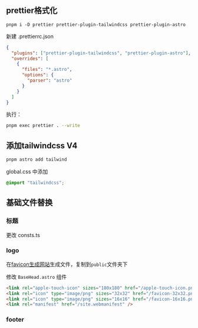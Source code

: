## prettier格式化

```
pnpm i -D prettier prettier-plugin-tailwindcss prettier-plugin-astro
```

新建 .prettierrc.json

```json
{
  "plugins": ["prettier-plugin-tailwindcss", "prettier-plugin-astro"],
  "overrides": [
    {
      "files": "*.astro",
      "options": {
        "parser": "astro"
      }
    }
  ]
}
```

执行：

```bash
pnpm exec prettier . --write
```

## 添加tailwindcss V4

```bash
pnpm astro add tailwind
```

global.css 中添加

```css
@import "tailwindcss";
```

## 基础文件替换

### 标题

更改 consts.ts

### logo

在[favicon生成网站](https://realfavicongenerator.net/)生成文件，复制到`public`文件夹下

修改 `BaseHead.astro` 组件

```html
<link rel="apple-touch-icon" sizes="180x180" href="/apple-touch-icon.png" />
<link rel="icon" type="image/png" sizes="32x32" href="/favicon-32x32.png" />
<link rel="icon" type="image/png" sizes="16x16" href="/favicon-16x16.png" />
<link rel="manifest" href="/site.webmanifest" />
```

### footer
